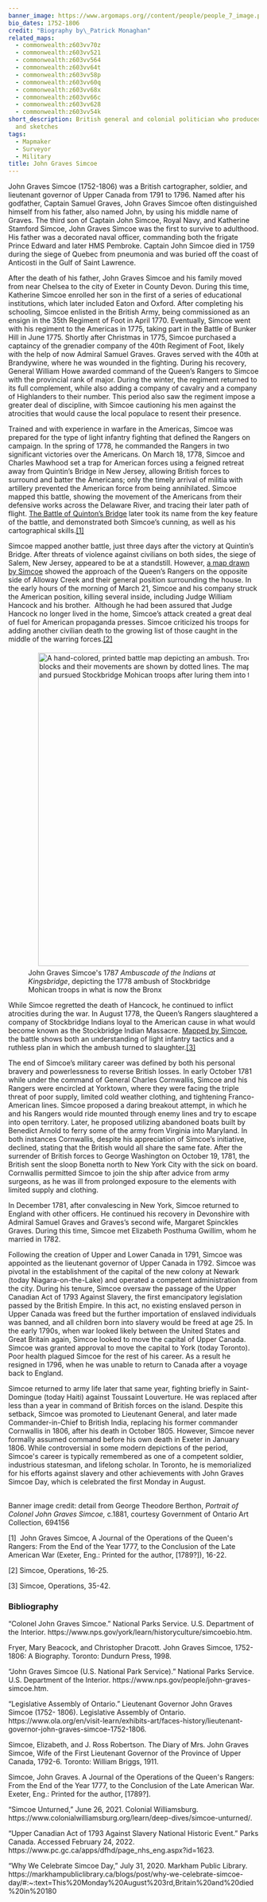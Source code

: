 ```yaml
---
banner_image: https://www.argomaps.org//content/people/people_7_image.png
bio_dates: 1752-1806
credit: "Biography by\_Patrick Monaghan"
related_maps:
  - commonwealth:z603vv70z
  - commonwealth:z603vv521
  - commonwealth:z603vv564
  - commonwealth:z603vv64t
  - commonwealth:z603vv58p
  - commonwealth:z603vv60q
  - commonwealth:z603vv68x
  - commonwealth:z603vv66c
  - commonwealth:z603vv628
  - commonwealth:z603vv54k
short_description: British general and colonial politician who produced many maps
  and sketches
tags:
  - Mapmaker
  - Surveyor
  - Military
title: John Graves Simcoe
---
```

<p>John Graves Simcoe (1752-1806) was a British cartographer, soldier, and lieutenant governor of Upper Canada from 1791 to 1796. Named after his godfather, Captain Samuel Graves, John Graves Simcoe often distinguished himself from his father, also named John, by using his middle name of Graves. The third son of Captain John Simcoe, Royal Navy, and Katherine Stamford Simcoe, John Graves Simcoe was the first to survive to adulthood. His father was a decorated naval officer, commanding both the frigate Prince Edward and later HMS Pembroke. Captain John Simcoe died in 1759 during the siege of Quebec from pneumonia and was buried off the coast of Anticosti in the Gulf of Saint Lawrence.</p>

<p>After the death of his father, John Graves Simcoe and his family moved from near Chelsea to the city of Exeter in County Devon. During this time, Katherine Simcoe enrolled her son in the first of a series of educational institutions, which later included Eaton and Oxford. After completing his schooling, Simcoe enlisted in the British Army, being commissioned as an ensign in the 35th Regiment of Foot in April 1770. Eventually, Simcoe went with his regiment to the Americas in 1775, taking part in the Battle of Bunker Hill in June 1775. Shortly after Christmas in 1775, Simcoe purchased a captaincy of the grenadier company of the 40th Regiment of Foot, likely with the help of now Admiral Samuel Graves. Graves served with the 40th at Brandywine, where he was wounded in the fighting. During his recovery, General William Howe awarded command of the Queen&rsquo;s Rangers to Simcoe with the provincial rank of major. During the winter, the regiment returned to its full complement, while also adding a company of cavalry and a company of Highlanders to their number. This period also saw the regiment impose a greater deal of discipline, with Simcoe cautioning his men against the atrocities that would cause the local populace to resent their presence.</p>

<p>Trained and with experience in warfare in the Americas, Simcoe was prepared for the type of light infantry fighting that defined the Rangers on campaign. In the spring of 1778, he commanded the Rangers in two significant victories over the Americans. On March 18, 1778, Simcoe and Charles Mawhood set a trap for American forces using a feigned retreat away from Quintin&rsquo;s Bridge in New Jersey, allowing British forces to surround and batter the Americans; only the timely arrival of militia with artillery prevented the American force from being annihilated. Simcoe mapped this battle, showing the movement of the Americans from their defensive works across the Delaware River, and tracing their later path of flight. <a href="/maps/commonwealth:z603vv521">The Battle of Quinton&rsquo;s Bridge</a> later took its name from the key feature of the battle, and demonstrated both Simcoe&rsquo;s cunning, as well as his cartographical skills.<a href="#fn1">[1]</a></p>

<p>Simcoe mapped another battle, just three days after the victory at Quintin&rsquo;s Bridge. After threats of violence against civilians on both sides, the siege of Salem, New Jersey, appeared to be at a standstill. However, <a href="/maps/commonwealth:z603vv54k">a map drawn by Simcoe</a> showed the approach of the Queen&rsquo;s Rangers on the opposite side of Alloway Creek and their general position surrounding the house. In the early hours of the morning of March 21, Simcoe and his company struck the American position, killing several inside, including Judge William Hancock and his brother. &nbsp;Although he had been assured that Judge Hancock no longer lived in the home, Simcoe&rsquo;s attack created a great deal of fuel for American propaganda presses. Simcoe criticized his troops for adding another civilian death to the growing list of those caught in the middle of the warring forces.<a href="#fn2">[2]</a></p>

<figure class="img_left_50"><a href="/maps/commonwealth:z603vv564"><img alt="A hand-colored, printed battle map depicting an ambush. Troop positions are shown by square and rectangular blocks and their movements are shown by dotted lines. The map demonstrates how the Queen's Rangers ambushed and pursued Stockbridge Mohican troops after luring them into the open." src="https://iiif.digitalcommonwealth.org/iiif/2/commonwealth:z603vv57d/940,1165,5505,4326/650,/0/default.jpg" style="float:left; height:629px; margin:5px 20px; width:800px" /></a>

<figcaption>John Graves Simcoe&#39;s 1787 <em>Ambuscade of the Indians at Kingsbridge</em>, depicting the 1778 ambush of Stockbridge Mohican troops in what is now the Bronx</figcaption>
</figure>

<p>While Simcoe regretted the death of Hancock, he continued to inflict atrocities during the war. In August 1778, the Queen&rsquo;s Rangers slaughtered a company of Stockbridge Indians loyal to the American cause in what would become known as the Stockbridge Indian Massacre. <a href="/maps/commonwealth:z603vv564">Mapped by Simcoe</a>, the battle shows both an understanding of light infantry tactics and a ruthless plan in which the ambush turned to slaughter.<a href="#fn3">[3]</a></p>

<p>The end of Simcoe&rsquo;s military career was defined by both his personal bravery and powerlessness to reverse British losses. In early October 1781 while under the command of General Charles Cornwallis, Simcoe and his Rangers were encircled at Yorktown, where they were facing the triple threat of poor supply, limited cold weather clothing, and tightening Franco-American lines. Simcoe proposed a daring breakout attempt, in which he and his Rangers would ride mounted through enemy lines and try to escape into open territory. Later, he proposed utilizing abandoned boats built by Benedict Arnold to ferry some of the army from Virginia into Maryland. In both instances Cornwallis, despite his appreciation of Simcoe&rsquo;s initiative, declined, stating that the British would all share the same fate. After the surrender of British forces to George Washington on October 19, 1781, the British sent the sloop Bonetta north to New York City with the sick on board. Cornwallis permitted Simcoe to join the ship after advice from army surgeons, as he was ill from prolonged exposure to the elements with limited supply and clothing.</p>

<p>In December 1781, after convalescing in New York, Simcoe returned to England with other officers. He continued his recovery in Devonshire with Admiral Samuel Graves and Graves&rsquo;s second wife, Margaret Spinckles Graves. During this time, Simcoe met Elizabeth Posthuma Gwillim, whom he married in 1782.</p>

<p>Following the creation of Upper and Lower Canada in 1791, Simcoe was appointed as the lieutenant governor of Upper Canada in 1792. Simcoe was pivotal in the establishment of the capital of the new colony at Newark (today Niagara-on-the-Lake) and operated a competent administration from the city. During his tenure, Simcoe oversaw the passage of the Upper Canadian Act of 1793 Against Slavery, the first emancipatory legislation passed by the British Empire. In this act, no existing enslaved person in Upper Canada was freed but the further importation of enslaved individuals was banned, and all children born into slavery would be freed at age 25. In the early 1790s, when war looked likely between the United States and Great Britain again, Simcoe looked to move the capital of Upper Canada. Simcoe was granted approval to move the capital to York (today Toronto). Poor health plagued Simcoe for the rest of his career. As a result he resigned in 1796, when he was unable to return to Canada after a voyage back to England.</p>

<p>Simcoe returned to army life later that same year, fighting briefly in Saint-Domingue (today Haiti) against Toussaint Louverture. He was replaced after less than a year in command of British forces on the island. Despite this setback, Simcoe was promoted to Lieutenant General, and later made Commander-in-Chief to British India, replacing his former commander Cornwallis in 1806, after his death in October 1805. However, Simcoe never formally assumed command before his own death in Exeter in January 1806. While controversial&nbsp;in some modern depictions of the period, Simcoe&#39;s career is typically remembered as one of a competent soldier, industrious statesman, and lifelong scholar. In Toronto, he is memorialized for his efforts against slavery and other achievements with John Graves Simcoe Day,&nbsp;which is celebrated the first Monday in August.<br />
&nbsp;&nbsp;</p>

<p>Banner image credit: detail from George Theodore Berthon,&nbsp;<em>Portrait of Colonel John Graves Simcoe,&nbsp;</em>c.1881, courtesy Government of Ontario Art Collection, 694156</p>

<p><a name="fn1">[1]</a> &nbsp;John Graves Simcoe, A Journal of the Operations of the Queen&#39;s Rangers: From the End of the Year 1777, to the Conclusion of the Late American War (Exeter, Eng.: Printed for the author, [1789?]), 16-22.</p>

<p><a name="fn1">[2]</a> Simcoe, Operations, 16-25.</p>

<p><a name="fn1">[3]</a> Simcoe, Operations, 35-42.</p>

### Bibliography

<p>&ldquo;Colonel John Graves Simcoe.&rdquo; National Parks Service. U.S. Department of the Interior. https://www.nps.gov/york/learn/historyculture/simcoebio.htm.</p>

<p>Fryer, Mary Beacock, and Christopher Dracott. John Graves Simcoe, 1752-1806: A Biography. Toronto: Dundurn Press, 1998.</p>

<p>&ldquo;John Graves Simcoe (U.S. National Park Service).&rdquo; National Parks Service. U.S. Department of the Interior. https://www.nps.gov/people/john-graves-simcoe.htm.</p>

<p>&ldquo;Legislative Assembly of Ontario.&rdquo; Lieutenant Governor John Graves Simcoe (1752- 1806). Legislative Assembly of Ontario. https://www.ola.org/en/visit-learn/exhibits-art/faces-history/lieutenant-governor-john-graves-simcoe-1752-1806.</p>

<p>Simcoe, Elizabeth, and J. Ross Robertson.&nbsp;The Diary of Mrs. John Graves Simcoe, Wife of the&nbsp;First Lieutenant Governor of the Province of Upper Canada, 1792-6. Toronto: William Briggs, 1911.</p>

<p>Simcoe, John Graves. A Journal of the Operations of the Queen&#39;s Rangers: From the End of the Year 1777, to the Conclusion of the Late American War. Exeter, Eng.: Printed for the author, [1789?].</p>

<p>&ldquo;Simcoe Unturned,&rdquo; June 26, 2021. Colonial Williamsburg. https://www.colonialwilliamsburg.org/learn/deep-dives/simcoe-unturned/.</p>

<p>&ldquo;Upper Canadian Act of 1793 Against Slavery National Historic Event.&rdquo; Parks Canada. Accessed February 24, 2022. https://www.pc.gc.ca/apps/dfhd/page_nhs_eng.aspx?id=1623.</p>

<p>&ldquo;Why We Celebrate Simcoe Day,&rdquo; July 31, 2020. Markham Public Library. https://markhampubliclibrary.ca/blogs/post/why-we-celebrate-simcoe-day/#:~:text=This%20Monday%20August%203rd,Britain%20and%20died%20in%20180</p>
